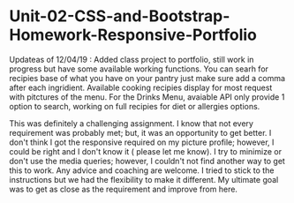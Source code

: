 # Unit-02-CSS-and-Bootstrap-Homework-Responsive-Portfolio
Updateas of 12/04/19 :
Added class project to portfolio, still work in progress but have some available working functions. You can searh for recipies base of what you have on your pantry just make sure add a comma after each ingridient. Available cooking recipies display for most request with pitctures of the menu. For the Drinks Menu, avaiable API only provide 1 option to search,  working on full recipies for diet or allergies options.

This was definitely a challenging assignment. I know that not every requirement was probably met; but, it was an opportunity to get better.  I don't think I got the responsive required on my picture profile; however, I could be right and I don't know it ( please let me know).  I try to minimize or don't use the media queries; however, I couldn't not find another way to get this to work. Any advice and coaching are welcome. I tried to stick to the instructions but we had the flexibility to make it different. My ultimate goal was to get as close as the requirement and improve from here.


